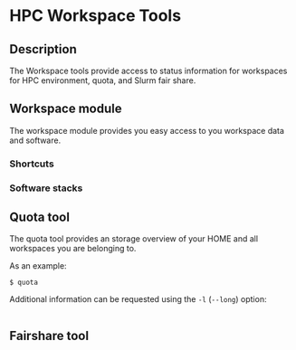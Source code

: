 # HPC Workspace Tools

## Description
The Workspace tools provide access to status information for workspaces for HPC environment, quota, and Slurm fair share.

## Workspace module
The workspace module provides you easy access to you workspace data and software. 

### Shortcuts

### Software stacks


## Quota tool
The quota tool provides an storage overview of your HOME and all workspaces you are belonging to. 

As an example:
```
$ quota
```

Additional information can be requested using the `-l` (`--long`) option:
```

```

## Fairshare tool
